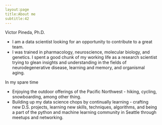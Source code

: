 ```yaml
---
layout:page
title:About me
subtitle:42
---
```


Victor Pineda, Ph.D.

- I am a data scientist looking for an opportunity to contribute to a great team.
- I was trained in pharmacology, neuroscience, molecular biology, and genetics. I spent a good chunk of my working life as a research scientist trying to glean insights and understanding in the fields of neurodegenerative disease, learning and memory, and organismal aging.


In my spare time

- Enjoying the outdoor offerings of the Pacific Northwest - hiking, cycling, snowboarding, among other thing.
- Building up my data science chops by continually learning - crafting new D.S. projects, learning new skills, techniques, algorithms, and being a part of the python and machine learning community in Seattle through meetups and networking.
